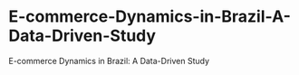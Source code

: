 # E-commerce-Dynamics-in-Brazil-A-Data-Driven-Study
E-commerce Dynamics in Brazil: A Data-Driven Study
